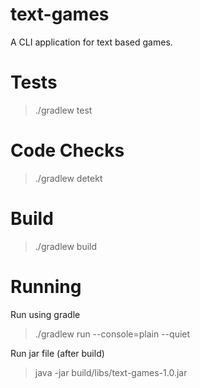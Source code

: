 # text-games
A CLI application for text based games.

# Tests
> ./gradlew test

# Code Checks
> ./gradlew detekt

# Build
> ./gradlew build

# Running
Run using gradle
> ./gradlew run --console=plain --quiet

Run jar file (after build)
> java -jar build/libs/text-games-1.0.jar